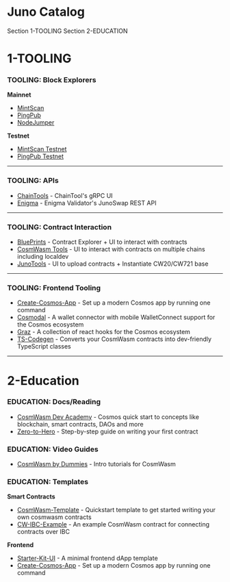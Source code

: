 # Juno Catalog

Section 1-TOOLING
Section 2-EDUCATION

# 1-TOOLING

### TOOLING: Block Explorers

**Mainnet**

- [MintScan](https://www.mintscan.io/juno)
- [PingPub](https://ping.pub/juno)
- [NodeJumper](https://nodejumper.io/juno)

**Testnet**
- [MintScan Testnet](https://testnet.mintscan.io/juno-testnet)
- [PingPub Testnet](https://testnet.ping.pub/juno)

---

### TOOLING: APIs

- [ChainTools](https://juno.grpcui.chaintools.host/) - ChainTool's gRPC UI
- [Enigma](https://api-junoswap.enigma-validator.com/swagger/#/) - Enigma Validator's JunoSwap REST API

---

### TOOLING: Contract Interaction

- [BluePrints](https://blueprints.juno.giansalex.dev/#/) - Contract Explorer + UI to interact with contracts
- [CosmWasm Tools](https://cosmwasm.tools/) - UI to interact with contracts on multiple chains including localdev
- [JunoTools](https://test.juno.tools/) - UI to upload contracts + Instantiate CW20/CW721 base  

---

### TOOLING: Frontend Tooling

- [Create-Cosmos-App](https://github.com/cosmology-tech/create-cosmos-app) - Set up a modern Cosmos app by running one command
- [Cosmodal](https://github.com/NoahSaso/cosmodal) - A wallet connector with mobile WalletConnect support for the Cosmos ecosystem
- [Graz](https://github.com/strangelove-ventures/graz) - A collection of react hooks for the Cosmos ecosystem
- [TS-Codegen](https://github.com/CosmWasm/ts-codegen) - Converts your CosmWasm contracts into dev-friendly TypeScript classes

---

# 2-Education

### EDUCATION: Docs/Reading

- [CosmWasm Dev Academy](https://docs.cosmwasm.com/dev-academy/intro) - Cosmos quick start to concepts like blockchain, smart contracts, DAOs and more
- [Zero-to-Hero](https://github.com/Callum-A/cosmwasm-zero-to-hero) - Step-by-step guide on writing your first contract

### EDUCATION: Video Guides

- [CosmWasm by Dummies](https://youtu.be/YsrUGv6M8KQ) - Intro tutorials for CosmWasm

### EDUCATION: Templates

**Smart Contracts**

- [CosmWasm-Template](https://github.com/CosmWasm/cw-template) - Quickstart template to get started writing your own cosmwasm contracts
- [CW-IBC-Example](https://github.com/ezekiiel/cw-ibc-example) - An example CosmWasm contract for connecting contracts over IBC

**Frontend**

- [Starter-Kit-UI](https://github.com/CosmosContracts/starter-kit) - A minimal frontend dApp template
- [Create-Cosmos-App](https://github.com/cosmology-tech/create-cosmos-app) - Set up a modern Cosmos app by running one command









